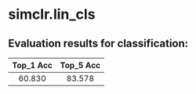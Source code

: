 # simclr.lin_cls  

## Evaluation results for classification:  

|  Top_1 Acc  |  Top_5 Acc  |  
|:-----------:|:-----------:|  
|   60.830    |   83.578    |
